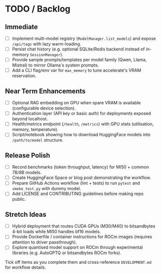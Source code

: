 # TODO / Backlog

## Immediate
- [ ] Implement multi-model registry (`ModelManager.list_models`) and expose `/api/tags` with lazy warm-loading.
- [ ] Persist chat history (e.g. optional SQLite/Redis backend instead of in-memory `SessionManager`).
- [ ] Provide sample prompts/templates per model family (Qwen, Llama, Mistral) to mirror Ollama's system prompts.
- [ ] Add a CLI flag/env var for `max_memory` to tune accelerate's VRAM reservation.

## Near Term Enhancements
- [ ] Optional RAG embedding on GPU when spare VRAM is available (configurable device selection).
- [ ] Authentication layer (API key or basic auth) for deployments exposed beyond localhost.
- [ ] Health/metrics endpoint (`/health`, `/metrics`) with GPU stats (utilisation, memory, temperature).
- [ ] Script/notebook showing how to download HuggingFace models into `/path/to/model` structure.

## Release Polish
- [ ] Record benchmarks (token throughput, latency) for MI50 + common 7B/8B models.
- [ ] Create HuggingFace Space or blog post demonstrating the workflow.
- [ ] Prepare GitHub Actions workflow (lint + tests) to run `pytest` and `smoke_test.py` with dummy model.
- [ ] Add LICENSE and CONTRIBUTING guidelines before making repo public.

## Stretch Ideas
- [ ] Hybrid deployment that routes CUDA GPUs (M30/M40) to bitsandbytes 4-bit loads while MI50 handles bf16 models.
- [ ] Provide Dockerfile / container instructions for ROCm images (requires attention to driver passthrough).
- [ ] Explore quantised model support on ROCm through experimental libraries (e.g. AutoGPTQ or bitsandbytes ROCm forks).

Tick off items as you complete them and cross-reference `DEVELOPMENT.md` for workflow details.
